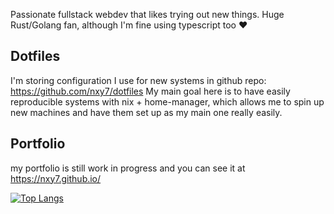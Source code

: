 Passionate fullstack webdev that likes trying out new things.
Huge Rust/Golang fan, although I'm fine using typescript too ❤️

## Dotfiles
I'm storing configuration I use for new systems in github repo: https://github.com/nxy7/dotfiles
My main goal here is to have easily reproducible systems with nix + home-manager, which allows me to
spin up new machines and have them set up as my main one really easily.

## Portfolio
my portfolio is still work in progress and you can see it at https://nxy7.github.io/

[![Top Langs](https://github-readme-stats-98ofski3m-nxy7.vercel.app/api/top-langs/?username=nxy7)](https://github.com/nxy7/github-readme-stats)

